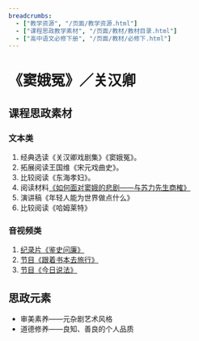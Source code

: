 ```yaml
---
breadcrumbs:
  - ["教学资源", "/页面/教学资源.html"]
  - ["课程思政教学素材", "/页面/教材/教材目录.html"]
  - ["高中语文必修下册", "/页面/教材/必修下.html"]
---
```


# 《窦娥冤》／关汉卿

## 课程思政素材

### 文本类

1. 经典选读《关汉卿戏剧集》《窦娥冤》。
2. 拓展阅读王国维《宋元戏曲史》。
3. 比较阅读《东海孝妇》。
4. 阅读材料[《如何面对窦娥的悲剧——与苏力先生商榷》](https://kns-cnki-net-s.libvpn.scnu.edu.cn:20080/kcms/detail/detail.aspx?dbcode=CJFD&dbname=CJFD2006&filename=ZSHK200603012&uniplatform=NZKPT&v=kOVFGht0sdaoWM3bGbMs3ZbOOK8YTNVGh7Xgpahm2Nzm4X6HOnVQOQfuKP0giAP-)
5. 演讲稿《年轻人能为世界做点什么》
6. 比较阅读《哈姆莱特》

### 音视频类

1. [纪录片《鉴史问廉》](https://tv.cctv.com/2015/01/13/VIDE1421155806968981.shtm)
2. [节目《跟着书本去旅行》](https://tv.cctv.com/2021/04/20/VIDEwmFyqpg734nU1usvvXAL210420.shtml)
3. [节目《今日说法》](https://tv.cctv.com/2010/10/11/VIDET0D625PFpObdGlGpFyI4101011.shtml)

## 思政元素

- 审美素养——元杂剧艺术风格
- 道德修养——良知、善良的个人品质
